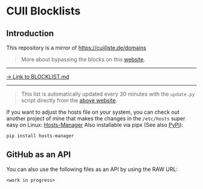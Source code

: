 # CUII Blocklists
## Introduction
This repository is a mirror of https://cuiiliste.de/domains

> More about bypassing the blocks on this [website](https://cuiiliste.de/umgehen).

---

[-> Link to BLOCKLIST.md](/BLOCKLIST.md)

---

> This list is automatically updated every 30 minutes with the `update.py` script directly from the [above website](https://cuiiliste.de/domains).

If you want to adjust the hosts file on your system, you can check out another project of mine that makes the changes in the `/etc/hosts` super easy on Linux: [Hosts-Manager](https://github.com/Friedjof/hosts)
Also installable via pipx (See also [PyPi](https://pypi.org/project/hosts-manager/)):
```bash
pip install hosts-manager
```

## GitHub as an API
You can also use the following files as an API by using the RAW URL:

`<work in progress>`